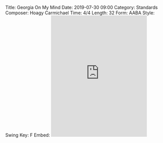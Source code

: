 Title: Georgia On My Mind
Date: 2019-07-30 09:00
Category: Standards
Composer: Hoagy Carmichael
Time: 4/4
Length: 32
Form: AABA
Style: Swing
Key: F
Embed: <iframe src="https://open.spotify.com/embed/user/thatdavidmiller/playlist/45j0ZcQ1ZaJOnGLgFKdoG3" width="300" height="380" frameborder="0" allowtransparency="true" allow="encrypted-media"></iframe>
